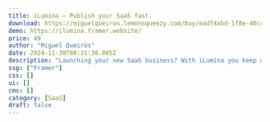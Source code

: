 ```yaml
---
title: iLumina — Publish your SaaS fast.
download: https://miguelqueiros.lemonsqueezy.com/buy/eadf4abd-1f8e-40cc-ba7e-a38f7516fa74
demo: https://ilumina.framer.website/
price: 49
author: "Miguel Queirós"
date: 2024-11-30T08:31:38.085Z
description: "Launching your new SaaS business? With iLumina you keep what you like, change what you don't like and publish your website live on the web fast. No-code, easy to use."
ssg: ["Framer"]
css: []
ui: []
cms: []
category: [SaaS]
draft: false
---
```

